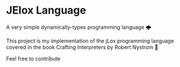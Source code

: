 # JElox Language

A very simple dynamically-types programming language 🌩️

This project is my implementation of the jLox programming language covered in the book Crafting Interpreters by Robert Nystrom 📔

Feel free to contribute
